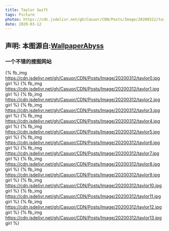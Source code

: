 ```yaml
---
title: Taylor Swift
tags: Picture
photos: https://cdn.jsdelivr.net/gh/Casuor/CDN/Posts/Image/20200312/taylor0.jpg
date: 2020-03-12
---
```

## 声明: 本图源自:[WallpaperAbyss](https://wall.alphacoders.com/?lang=Chinese)
### 一个不错的搜图网站
{% fb_img https://cdn.jsdelivr.net/gh/Casuor/CDN/Posts/Image/20200312/taylor0.jpg  girl %}
{% fb_img https://cdn.jsdelivr.net/gh/Casuor/CDN/Posts/Image/20200312/taylor1.jpg  girl %}
{% fb_img https://cdn.jsdelivr.net/gh/Casuor/CDN/Posts/Image/20200312/taylor2.jpg  girl %}
{% fb_img https://cdn.jsdelivr.net/gh/Casuor/CDN/Posts/Image/20200312/taylor3.jpg  girl %}
{% fb_img https://cdn.jsdelivr.net/gh/Casuor/CDN/Posts/Image/20200312/taylor4.jpg  girl %}
{% fb_img https://cdn.jsdelivr.net/gh/Casuor/CDN/Posts/Image/20200312/taylor5.jpg  girl %}
{% fb_img https://cdn.jsdelivr.net/gh/Casuor/CDN/Posts/Image/20200312/taylor6.jpg  girl %}
{% fb_img https://cdn.jsdelivr.net/gh/Casuor/CDN/Posts/Image/20200312/taylor7.jpg  girl %}
{% fb_img https://cdn.jsdelivr.net/gh/Casuor/CDN/Posts/Image/20200312/taylor8.jpg  girl %}
{% fb_img https://cdn.jsdelivr.net/gh/Casuor/CDN/Posts/Image/20200312/taylor9.jpg  girl %}
{% fb_img https://cdn.jsdelivr.net/gh/Casuor/CDN/Posts/Image/20200312/taylor10.jpg  girl %}
{% fb_img https://cdn.jsdelivr.net/gh/Casuor/CDN/Posts/Image/20200312/taylor11.jpg  girl %}
{% fb_img https://cdn.jsdelivr.net/gh/Casuor/CDN/Posts/Image/20200312/taylor12.jpg  girl %}
{% fb_img https://cdn.jsdelivr.net/gh/Casuor/CDN/Posts/Image/20200312/taylor13.jpg  girl %}